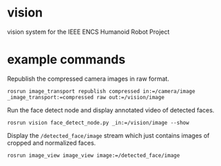 vision
======

vision system for the IEEE ENCS Humanoid Robot Project

example commands
================

Republish the compressed camera images in raw format.

```
rosrun image_transport republish compressed in:=/camera/image _image_transport:=compressed raw out:=/vision/image
```
Run the face detect node and display annotated video of detected faces.

```
rosrun vision face_detect_node.py _in:=/vision/image --show
```

Display the `/detected_face/image` stream which just contains images of cropped and normalized faces.

```
rosrun image_view image_view image:=/detected_face/image
```
